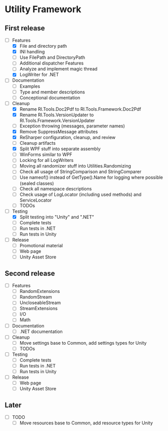 # Utility Framework

## First release

- [ ] Features
  - [X] File and directory path
  - [X] INI handling
  - [ ] Use FilePath and DirectoryPath
  - [ ] Additional dispatcher Features
  - [ ] Analyze and implement magic thread
  - [X] LogWriter for .NET
- [ ] Documentation
  - [ ] Examples
  - [ ] Type and member descriptions
  - [ ] Conceptional documentation
- [ ] Cleanup
  - [X] Rename RI.Tools.Doc2Pdf to RI.Tools.Framework.Doc2Pdf
  - [X] Rename RI.Tools.VersionUpdater to RI.Tools.Framework.VersionUpdater
  - [ ] Exception throwing (messages, parameter names)
  - [X] Remove SuppressMessage attributes
  - [X] ReSharper configuration, cleanup, and review
  - [ ] Cleanup artifacts
  - [X] Split WPF stuff into separate assembly
  - [ ] WinForms similar to WPF
  - [ ] Locking for all LogWriters
  - [ ] Moving all randomizer stuff into Utilities.Randomizing
  - [ ] Check all usage of StringComparison and StringComparer
  - [ ] Use nameof() instead of GetType().Name for logging where possible (sealed classes)
  - [ ] Check all namespace descriptions
  - [ ] Check usage of LogLocator (including used methods) and ServiceLocator
  - [ ] TODOs
- [ ] Testing
  - [X] Split testing into "Unity" and ".NET"
  - [ ] Complete tests
  - [ ] Run tests in .NET
  - [ ] Run tests in Unity
- [ ] Release
  - [ ] Promotional material
  - [ ] Web page
  - [ ] Unity Asset Store

## Second release

- [ ] Features
  - [ ] RandomExtensions
  - [ ] RandomStream
  - [ ] UncloseableStream
  - [ ] StreamExtensions
  - [ ] I/O
  - [ ] Math
- [ ] Documentation
  - [ ] .NET documentation
- [ ] Cleanup
  - [ ] Move settings base to Common, add settings types for Unity
  - [ ] TODOs
- [ ] Testing
  - [ ] Complete tests
  - [ ] Run tests in .NET
  - [ ] Run tests in Unity
- [ ] Release
  - [ ] Web page
  - [ ] Unity Asset Store

## Later

- [ ] TODO
  - [ ] Move resources base to Common, add resource types for Unity